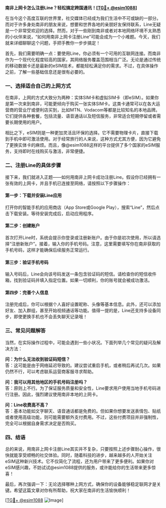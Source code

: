 **南非上网卡怎么注册Line？轻松搞定跨国通讯！[[TG💪+ @esim1088](https://t.me/s/esim1088)]**

在当今这个高度互联的世界里，社交媒体已经成为我们生活中不可或缺的一部分。而对于许多身处南非的朋友来说，想要和世界各地的亲朋好友保持联系，Line无疑是一个非常受欢迎的选择。然而，对于一些刚到南非或者对本地网络环境不太熟悉的小伙伴来说，“如何用南非上网卡注册Line”可能会成为一个小难题。今天，我们就来详细聊聊这个问题，手把手教你一步步搞定！

首先，我们需要明确一点：要使用Line，你必须有一个可用的互联网连接。而南非作为一个现代化程度较高的国家，其网络服务覆盖范围相当广泛。无论是通过传统的移动数据卡还是最新的eSIM技术，都能轻松满足你的需求。不过，在具体操作之前，了解一些基础信息还是很有必要的。

### **一、选择适合自己的上网方式**

在南非，上网的方式大致分为两种：实体SIM卡和虚拟SIM卡（即eSIM）。如果你是第一次来到南非，可能更倾向于购买一张实体SIM卡。这类卡通常可以在各大运营商的营业厅或便利店买到，比如MTN、Vodacom等都是比较知名的本地品牌。它们提供各种套餐，包括流量、语音通话以及短信服务，非常适合短期停留或者需要长期使用的用户。

相比之下，eSIM则是一种更加灵活且环保的选择。它不需要物理卡片，直接下载到手机中即可激活使用。对于经常旅行的人来说，这种方式尤其方便，因为它避免了更换实体卡的麻烦。而且，像@esim1088这样的平台提供了多个国家的eSIM服务，支持即时在线购买与激活，非常便捷。

### **二、注册Line的具体步骤**

接下来，我们就进入正题——如何用南非上网卡成功注册Line。假设你已经拥有一张有效的上网卡，并且手机已连接至网络，请按照以下步骤操作：

#### **第一步：下载并安装Line应用**
打开你的智能手机的应用商店（App Store或Google Play），搜索“Line”，然后点击下载安装。等待安装完成后，启动应用程序。

#### **第二步：创建账户**
首次打开Line时，系统会提示你登录或注册新账户。由于你是初次使用，所以请选择“注册新账户”。接着，输入你的手机号码。注意，这里需要填写你在南非获取的手机号码，这样才能确保后续服务正常运行。

#### **第三步：验证手机号码**
输入号码后，Line会向该号码发送一条包含验证码的短信。请检查你的短信收件箱，找到验证码并填入指定位置。如果一切顺利，你的账号就会被成功激活。

#### **第四步：完善个人信息**
注册完成后，你可以根据个人喜好设置昵称、头像等基本信息。此外，还可以添加好友、加入群组，甚至开始视频通话等功能。值得一提的是，Line还支持多设备同步，即使更换手机也不会丢失聊天记录哦！

### **三、常见问题解答**

当然，在实际操作过程中，可能会遇到一些小状况。下面列举几个常见的疑问及解决方法：

**问：为什么无法收到验证码短信？**  
答：这可能是由于网络延迟导致的。建议尝试重启手机，或者稍后再试几次。如果仍然不行，可以考虑联系运营商客服寻求帮助。

**问：我可以用其他地区的手机号码注册吗？**  
答：原则上不行。为了保证服务质量和安全性，Line要求用户使用当地手机号码进行注册。因此，强烈建议使用南非本地的上网卡。

**问：Line收费高不高？**  
答：基本功能如文字聊天、语音通话都是免费的。但如果你想要发送表情包、贴纸或者使用高级功能，则可能需要额外支付费用。不过，这些付费项目并非强制性，完全可以根据自身需求决定是否购买。

### **四、结语**

总的来说，用南非上网卡注册Line其实并不复杂，只要按照上述步骤耐心操作，很快就能享受顺畅的社交体验。同时，随着科技的进步，越来越多的人开始关注eSIM这种新兴技术。它不仅简化了流程，还为用户带来了更多便利。如果你对eSIM感兴趣，不妨试试@esim1088提供的服务，或许能给你的生活带来更多惊喜！

最后，再次强调一下：无论选择哪种上网方式，确保你的设备能够稳定联网才是关键。希望这篇文章对你有所帮助，祝大家在南非的生活愉快顺利！

[[TG💪+ @esim1088](https://t.me/s/esim1088) ![Image](https://i.postimg.cc/4NQfJmqS/Snipaste-2025-05-13-00-14-12.png)]